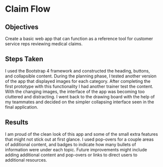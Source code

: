 # Claim Flow

## Objectives
Create a basic web app that can function as a reference tool for customer service reps reviewing medical claims.

## Steps Taken
I used the Bootstrap 4 framework and constructed the heading, buttons, and collapsible content. During the planning phase, I tested another version of the app that displayed images for each category. After completing the first prototype with this functionality I had another trainer test the content. With the changing images, the interface of the app was becoming too cluttered and distracting. I went back to the drawing board with the help of my teammates and decided on the simpler collapsing interface seen in the final application.

## Results
I am proud of the clean look of this app and some of the small extra features that might not stick out at first glance. I used pop-overs for a couple areas of additional content, and badges to indicate how many bullets of information were under each topic. Future improvements might include adding additional content and pop-overs or links to direct users to additional resources.
